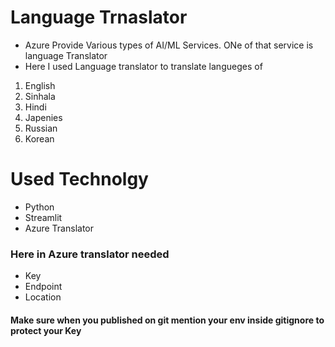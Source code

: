 # Language Trnaslator

* Azure Provide Various types of AI/ML Services. ONe of that service is language Translator
* Here I used Language translator to translate langueges of

1. English
2. Sinhala
3. Hindi
4. Japenies
5. Russian
6. Korean

# Used Technolgy

* Python
* Streamlit 
* Azure Translator

### Here in Azure translator needed 

* Key
* Endpoint
* Location

#### Make sure when you published on git mention your env inside gitignore to protect your Key



